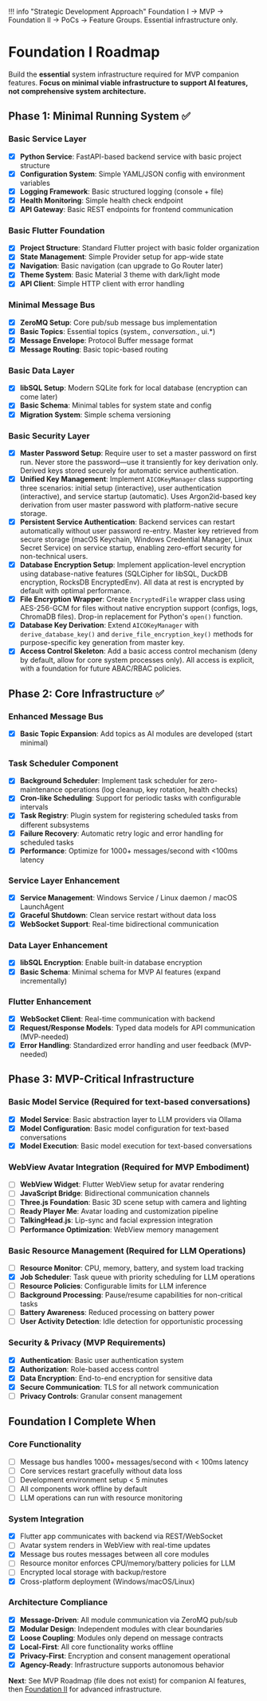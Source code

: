 !!! info "Strategic Development Approach"
    Foundation I → MVP → Foundation II → PoCs → Feature Groups. Essential infrastructure only.

# Foundation I Roadmap

Build the **essential** system infrastructure required for MVP companion features. **Focus on minimal viable infrastructure to support AI features, not comprehensive system architecture.**

## Phase 1: Minimal Running System ✅

### Basic Service Layer
- [x] **Python Service**: FastAPI-based backend service with basic project structure
- [x] **Configuration System**: Simple YAML/JSON config with environment variables
- [x] **Logging Framework**: Basic structured logging (console + file)
- [x] **Health Monitoring**: Simple health check endpoint
- [x] **API Gateway**: Basic REST endpoints for frontend communication

### Basic Flutter Foundation
- [x] **Project Structure**: Standard Flutter project with basic folder organization
- [x] **State Management**: Simple Provider setup for app-wide state
- [x] **Navigation**: Basic navigation (can upgrade to Go Router later)
- [x] **Theme System**: Basic Material 3 theme with dark/light mode
- [x] **API Client**: Simple HTTP client with error handling

### Minimal Message Bus
- [x] **ZeroMQ Setup**: Core pub/sub message bus implementation
- [x] **Basic Topics**: Essential topics (system.*, conversation.*, ui.*)
- [x] **Message Envelope**: Protocol Buffer message format
- [x] **Message Routing**: Basic topic-based routing

### Basic Data Layer
- [x] **libSQL Setup**: Modern SQLite fork for local database (encryption can come later)
- [x] **Basic Schema**: Minimal tables for system state and config
- [x] **Migration System**: Simple schema versioning

### Basic Security Layer
- [x] **Master Password Setup**: Require user to set a master password on first run. Never store the password—use it transiently for key derivation only. Derived keys stored securely for automatic service authentication.
- [x] **Unified Key Management**: Implement `AICOKeyManager` class supporting three scenarios: initial setup (interactive), user authentication (interactive), and service startup (automatic). Uses Argon2id-based key derivation from user master password with platform-native secure storage.
- [x] **Persistent Service Authentication**: Backend services can restart automatically without user password re-entry. Master key retrieved from secure storage (macOS Keychain, Windows Credential Manager, Linux Secret Service) on service startup, enabling zero-effort security for non-technical users.
- [x] **Database Encryption Setup**: Implement application-level encryption using database-native features (SQLCipher for libSQL, DuckDB encryption, RocksDB EncryptedEnv). All data at rest is encrypted by default with optimal performance.
- [x] **File Encryption Wrapper**: Create `EncryptedFile` wrapper class using AES-256-GCM for files without native encryption support (configs, logs, ChromaDB files). Drop-in replacement for Python's `open()` function.
- [x] **Database Key Derivation**: Extend `AICOKeyManager` with `derive_database_key()` and `derive_file_encryption_key()` methods for purpose-specific key generation from master key.
- [x] **Access Control Skeleton**: Add a basic access control mechanism (deny by default, allow for core system processes only). All access is explicit, with a foundation for future ABAC/RBAC policies.

## Phase 2: Core Infrastructure ✅

### Enhanced Message Bus
- [x] **Basic Topic Expansion**: Add topics as AI modules are developed (start minimal)

### Task Scheduler Component
- [x] **Background Scheduler**: Implement task scheduler for zero-maintenance operations (log cleanup, key rotation, health checks)
- [x] **Cron-like Scheduling**: Support for periodic tasks with configurable intervals
- [x] **Task Registry**: Plugin system for registering scheduled tasks from different subsystems
- [x] **Failure Recovery**: Automatic retry logic and error handling for scheduled tasks
- [x] **Performance**: Optimize for 1000+ messages/second with <100ms latency

### Service Layer Enhancement
- [x] **Service Management**: Windows Service / Linux daemon / macOS LaunchAgent
- [x] **Graceful Shutdown**: Clean service restart without data loss
- [x] **WebSocket Support**: Real-time bidirectional communication

### Data Layer Enhancement
- [x] **libSQL Encryption**: Enable built-in database encryption
- [x] **Basic Schema**: Minimal schema for MVP AI features (expand incrementally)

### Flutter Enhancement
- [x] **WebSocket Client**: Real-time communication with backend
- [x] **Request/Response Models**: Typed data models for API communication (MVP-needed)
- [x] **Error Handling**: Standardized error handling and user feedback (MVP-needed)

## Phase 3: MVP-Critical Infrastructure

### Basic Model Service (Required for text-based conversations)
- [x] **Model Service**: Basic abstraction layer to LLM providers via Ollama
- [x] **Model Configuration**: Basic model configuration for text-based conversations
- [x] **Model Execution**: Basic model execution for text-based conversations

### WebView Avatar Integration (Required for MVP Embodiment)
- [ ] **WebView Widget**: Flutter WebView setup for avatar rendering
- [ ] **JavaScript Bridge**: Bidirectional communication channels
- [ ] **Three.js Foundation**: Basic 3D scene setup with camera and lighting
- [ ] **Ready Player Me**: Avatar loading and customization pipeline
- [ ] **TalkingHead.js**: Lip-sync and facial expression integration
- [ ] **Performance Optimization**: WebView memory management

### Basic Resource Management (Required for LLM Operations)
- [ ] **Resource Monitor**: CPU, memory, battery, and system load tracking
- [x] **Job Scheduler**: Task queue with priority scheduling for LLM operations
- [ ] **Resource Policies**: Configurable limits for LLM inference
- [ ] **Background Processing**: Pause/resume capabilities for non-critical tasks
- [ ] **Battery Awareness**: Reduced processing on battery power
- [ ] **User Activity Detection**: Idle detection for opportunistic processing

### Security & Privacy (MVP Requirements)
- [x] **Authentication**: Basic user authentication system
- [x] **Authorization**: Role-based access control
- [x] **Data Encryption**: End-to-end encryption for sensitive data
- [x] **Secure Communication**: TLS for all network communication
- [ ] **Privacy Controls**: Granular consent management

## Foundation I Complete When

### Core Functionality
- [ ] Message bus handles 1000+ messages/second with < 100ms latency
- [ ] Core services restart gracefully without data loss
- [ ] Development environment setup < 5 minutes
- [ ] All components work offline by default
- [ ] LLM operations can run with resource monitoring

### System Integration
- [x] Flutter app communicates with backend via REST/WebSocket
- [ ] Avatar system renders in WebView with real-time updates
- [x] Message bus routes messages between all core modules
- [ ] Resource monitor enforces CPU/memory/battery policies for LLM
- [ ] Encrypted local storage with backup/restore
- [x] Cross-platform deployment (Windows/macOS/Linux)

### Architecture Compliance
- [x] **Message-Driven**: All module communication via ZeroMQ pub/sub
- [x] **Modular Design**: Independent modules with clear boundaries
- [x] **Loose Coupling**: Modules only depend on message contracts
- [x] **Local-First**: All core functionality works offline
- [x] **Privacy-First**: Encryption and consent management operational
- [x] **Agency-Ready**: Infrastructure supports autonomous behavior

**Next**: See MVP Roadmap (file does not exist) for companion AI features, then [Foundation II](foundation-II.md) for advanced infrastructure.
